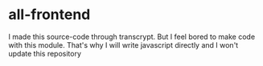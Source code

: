 # all-frontend

I made this source-code through transcrypt.
But I feel bored to make code with this module.
That's why I will write javascript directly and I won't update this repository

